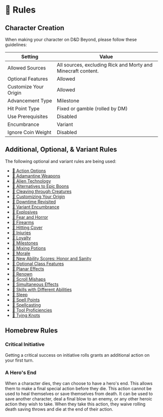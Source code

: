 # 📜 Rules

## Character Creation

When making your character on D&D Beyond, please follow these guidelines:

| Setting               | Value                                                        |
| --------------------- | ------------------------------------------------------------ |
| Allowed Sources       | All sources, excluding Rick and Morty and Minecraft content. |
| Optional Features     | Allowed                                                      |
| Customize Your Origin | Allowed                                                      |
| Advancement Type      | Milestone                                                    |
| Hit Point Type        | Fixed or gamble (rolled by DM)                               |
| Use Prerequisites     | Disabled                                                     |
| Encumbrance           | Variant                                                      |
| Ignore Coin Weight    | Disabled                                                     |

## Additional, Optional, & Variant Rules

The following optional and variant rules are being used:

- [🐉 Action Options](https://www.dndbeyond.com/sources/dmg/dungeon-masters-workshop#ActionOptions)
- [🐉 Adamantine Weapons](https://www.dndbeyond.com/sources/xgte/dungeon-masters-tools#AdamantineWeapons)
- [🐉 Alien Technology](https://www.dndbeyond.com/sources/dmg/dungeon-masters-workshop#AlienTechnology)
- [🐉 Alternatives to Epic Boons](https://www.dndbeyond.com/sources/dmg/other-rewards#_idContainer056)
- [🐉 Cleaving through Creatures](https://www.dndbeyond.com/sources/dmg/dungeon-masters-workshop#CleavingthroughCreatures)
- [🐉 Customizing Your Origin](https://www.dndbeyond.com/sources/tcoe/character-options#CustomizingYourOrigin)
- [🐉 Downtime Revisited](https://www.dndbeyond.com/sources/xgte/downtime-revisited)
- [🐉 Variant Encumbrance](https://www.dndbeyond.com/sources/phb/using-ability-scores#VariantEncumbrance)
- [🐉 Explosives](https://www.dndbeyond.com/sources/dmg/dungeon-masters-workshop#Explosives)
- [🐉 Fear and Horror](https://www.dndbeyond.com/sources/dmg/dungeon-masters-workshop#FearandHorror)
- [🐉 Firearms](https://www.dndbeyond.com/sources/dmg/dungeon-masters-workshop#Firearms)
- [🐉 Hitting Cover](https://www.dndbeyond.com/sources/dmg/dungeon-masters-workshop#HittingCover)
- [🐉 Injuries](https://www.dndbeyond.com/sources/dmg/dungeon-masters-workshop#Injuries)
- [🐉 Loyalty](https://www.dndbeyond.com/sources/dmg/creating-nonplayer-characters#OptionalRuleLoyalty)
- [🐉 Milestones](https://www.dndbeyond.com/sources/dmg/running-the-game#Milestones)
- [🐉 Mixing Potions](https://www.dndbeyond.com/sources/dmg/treasure#_idContainer012)
- [🐉 Morale](https://www.dndbeyond.com/sources/dmg/dungeon-masters-workshop#Morale)
- [🐉 New Ability Scores: Honor and Sanity](https://www.dndbeyond.com/sources/dmg/dungeon-masters-workshop#NewAbilityScoresHonorandSanity)
- [🐉 Optional Class Features](https://5e.tools/variantrules.html#optional%20class%20features_tce)
- [🐉 Planar Effects](https://5e.tools/variantrules.html#planar%20effects_dmg)
- [🐉 Renown](https://www.dndbeyond.com/sources/dmg/a-world-of-your-own#Renown)
- [🐉 Scroll Mishaps](https://www.dndbeyond.com/magic-items/spell-scroll#ScrollMishap)
- [🐉 Simultaneous Effects](https://www.dndbeyond.com/sources/xgte/dungeon-masters-tools#SimultaneousEffects)
- [🐉 Skills with Different Abilities](https://www.dndbeyond.com/sources/phb/using-ability-scores#VariantSkillswithDifferentAbilities)
- [🐉 Sleep](https://www.dndbeyond.com/sources/xgte/dungeon-masters-tools#Sleep)
- [🐉 Spell Points](https://www.dndbeyond.com/sources/dmg/dungeon-masters-workshop#VariantSpellPoints)
- [🐉 Spellcasting](https://www.dndbeyond.com/sources/xgte/dungeon-masters-tools#Spellcasting)
- [🐉 Tool Proficiencies](https://www.dndbeyond.com/sources/xgte/dungeon-masters-tools#ToolProficiencies)
- [🐉 Tying Knots](https://www.dndbeyond.com/sources/xgte/dungeon-masters-tools#TyingKnots)

## Homebrew Rules

### Critical Initiative

Getting a critical success on initiative rolls grants an additional action on your first turn.

### A Hero's End

When a character dies, they can choose to have a hero's end. This allows them to make a final special action before they die. This action cannot be used to heal themselves or save themselves from death. It can be used to save another character, deal a final blow to an enemy, or any other heroic action they wish to take. When they take this action, they waive rolling death saving throws and die at the end of their action.
